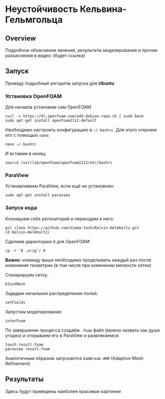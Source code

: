 # Неустойчивость Кельвина-Гельмгольца

## Overview

Подробное объяснение явления, результаты моделирования и прочие разъяснения в видео: (будет ссылка)

## Запуск

Приведу подробный алгоритм запуска для **Ubuntu**

### Установка OpenFOAM

Для начаала установим сам OpenFOAM

```shell
curl -s https://dl.openfoam.com/add-debian-repo.sh | sudo bash
sudo apt-get install openfoam2112-default
```

Необходимо настроить конфигурацию в `~/.bashrc`. Для этого откроем его с помощью `nano`:

```shell
nano ~/.bashrc
```

И вставим в конец:

```nano
source /usr/lib/openfoam/openfoam2112/etc/bashrc
```

### ParaView

Устанавливаем ParaView, если ещё не установлен:

```shell
sudo apt-get install paraview
```

### Запуск кода

Клонируем себе репозиторий и переходим в него:

```shell
git clone https://github.com/Vioma-tech/Kelvin-Helmholtz.git
cd Kelvin-Helmholtz/
```

Сделаем директорию `0` для OpenFOAM:

```shell
cp -r '0 .orig'/ 0
```

**Важно**: команду выше необходимо проделывать каждый раз после изменения геометрии (в том числе при изменении мелкости сетки)

Сгенерируем сетку:

```shell
blockMesh
```

 Зададим начальное распределение полей:

```shell
setFields
```

Запустим моделирование:

```shell
interFoam
```

По завершении процесса создаём `.foam` файл (можно назвать как душе угодно) и открываем его в ParaView и развлекаемся:

```shell
touch result.foam
paraview result.foam
```

Аналогичным образом запускается `damBreak-AMR` (Adaptive Mesh Refinement)

## Результаты

Здесь будут приведены наиболее красивые картинки


